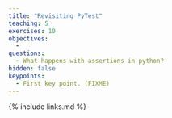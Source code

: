 ```yaml
---
title: "Revisiting PyTest"
teaching: 5
exercises: 10
objectives:
  - 
questions:
  - What happens with assertions in python?
hidden: false
keypoints:
  - First key point. (FIXME)
---
```


{% include links.md %}
